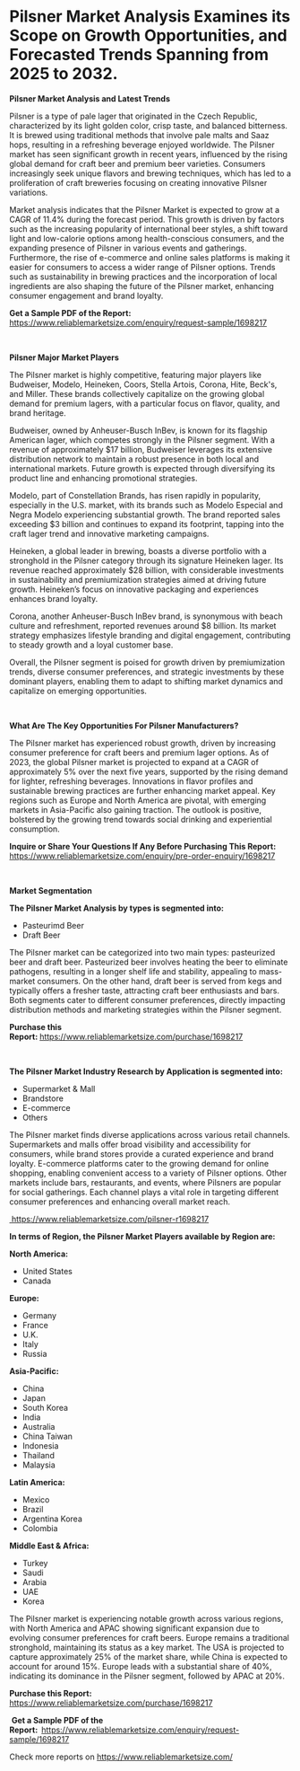<p><h1>Pilsner Market Analysis Examines its Scope on Growth Opportunities, and Forecasted Trends Spanning from 2025 to 2032.</h1></p><p><strong>Pilsner Market Analysis and Latest Trends</strong></p>
<p><p>Pilsner is a type of pale lager that originated in the Czech Republic, characterized by its light golden color, crisp taste, and balanced bitterness. It is brewed using traditional methods that involve pale malts and Saaz hops, resulting in a refreshing beverage enjoyed worldwide. The Pilsner market has seen significant growth in recent years, influenced by the rising global demand for craft beer and premium beer varieties. Consumers increasingly seek unique flavors and brewing techniques, which has led to a proliferation of craft breweries focusing on creating innovative Pilsner variations.</p><p>Market analysis indicates that the Pilsner Market is expected to grow at a CAGR of 11.4% during the forecast period. This growth is driven by factors such as the increasing popularity of international beer styles, a shift toward light and low-calorie options among health-conscious consumers, and the expanding presence of Pilsner in various events and gatherings. Furthermore, the rise of e-commerce and online sales platforms is making it easier for consumers to access a wider range of Pilsner options. Trends such as sustainability in brewing practices and the incorporation of local ingredients are also shaping the future of the Pilsner market, enhancing consumer engagement and brand loyalty.</p></p>
<p><strong>Get a Sample PDF of the Report:&nbsp;</strong> <a href="https://www.reliablemarketsize.com/enquiry/request-sample/1698217?utm_campaign=2291&utm_medium=2&utm_source=Github&utm_content=ia&utm_term=14022025&utm_id=pilsner">https://www.reliablemarketsize.com/enquiry/request-sample/1698217</a></p>
<p>&nbsp;</p>
<p><strong>Pilsner Major Market Players</strong></p>
<p><p>The Pilsner market is highly competitive, featuring major players like Budweiser, Modelo, Heineken, Coors, Stella Artois, Corona, Hite, Beck's, and Miller. These brands collectively capitalize on the growing global demand for premium lagers, with a particular focus on flavor, quality, and brand heritage.</p><p>Budweiser, owned by Anheuser-Busch InBev, is known for its flagship American lager, which competes strongly in the Pilsner segment. With a revenue of approximately $17 billion, Budweiser leverages its extensive distribution network to maintain a robust presence in both local and international markets. Future growth is expected through diversifying its product line and enhancing promotional strategies.</p><p>Modelo, part of Constellation Brands, has risen rapidly in popularity, especially in the U.S. market, with its brands such as Modelo Especial and Negra Modelo experiencing substantial growth. The brand reported sales exceeding $3 billion and continues to expand its footprint, tapping into the craft lager trend and innovative marketing campaigns.</p><p>Heineken, a global leader in brewing, boasts a diverse portfolio with a stronghold in the Pilsner category through its signature Heineken lager. Its revenue reached approximately $28 billion, with considerable investments in sustainability and premiumization strategies aimed at driving future growth. Heineken’s focus on innovative packaging and experiences enhances brand loyalty.</p><p>Corona, another Anheuser-Busch InBev brand, is synonymous with beach culture and refreshment, reported revenues around $8 billion. Its market strategy emphasizes lifestyle branding and digital engagement, contributing to steady growth and a loyal customer base.</p><p>Overall, the Pilsner segment is poised for growth driven by premiumization trends, diverse consumer preferences, and strategic investments by these dominant players, enabling them to adapt to shifting market dynamics and capitalize on emerging opportunities.</p></p>
<p>&nbsp;</p>
<p><strong>What Are The Key Opportunities For Pilsner Manufacturers?</strong></p>
<p><p>The Pilsner market has experienced robust growth, driven by increasing consumer preference for craft beers and premium lager options. As of 2023, the global Pilsner market is projected to expand at a CAGR of approximately 5% over the next five years, supported by the rising demand for lighter, refreshing beverages. Innovations in flavor profiles and sustainable brewing practices are further enhancing market appeal. Key regions such as Europe and North America are pivotal, with emerging markets in Asia-Pacific also gaining traction. The outlook is positive, bolstered by the growing trend towards social drinking and experiential consumption.</p></p>
<p><strong>Inquire or Share Your Questions If Any Before Purchasing This Report:</strong> <a href="https://www.reliablemarketsize.com/enquiry/pre-order-enquiry/1698217?utm_campaign=2291&utm_medium=2&utm_source=Github&utm_content=ia&utm_term=14022025&utm_id=pilsner">https://www.reliablemarketsize.com/enquiry/pre-order-enquiry/1698217</a></p>
<p>&nbsp;</p>
<p><strong>Market Segmentation</strong></p>
<p><strong>The Pilsner Market Analysis by types is segmented into:</strong></p>
<p><ul><li>Pasteurimd Beer</li><li>Draft Beer</li></ul></p>
<p><p>The Pilsner market can be categorized into two main types: pasteurized beer and draft beer. Pasteurized beer involves heating the beer to eliminate pathogens, resulting in a longer shelf life and stability, appealing to mass-market consumers. On the other hand, draft beer is served from kegs and typically offers a fresher taste, attracting craft beer enthusiasts and bars. Both segments cater to different consumer preferences, directly impacting distribution methods and marketing strategies within the Pilsner segment.</p></p>
<p><strong>Purchase this Report:&nbsp;</strong><a href="https://www.reliablemarketsize.com/purchase/1698217?utm_campaign=2291&utm_medium=2&utm_source=Github&utm_content=ia&utm_term=14022025&utm_id=pilsner">https://www.reliablemarketsize.com/purchase/1698217</a></p>
<p>&nbsp;</p>
<p><strong>The Pilsner Market Industry Research by Application is segmented into:</strong></p>
<p><ul><li>Supermarket & Mall</li><li>Brandstore</li><li>E-commerce</li><li>Others</li></ul></p>
<p><p>The Pilsner market finds diverse applications across various retail channels. Supermarkets and malls offer broad visibility and accessibility for consumers, while brand stores provide a curated experience and brand loyalty. E-commerce platforms cater to the growing demand for online shopping, enabling convenient access to a variety of Pilsner options. Other markets include bars, restaurants, and events, where Pilsners are popular for social gatherings. Each channel plays a vital role in targeting different consumer preferences and enhancing overall market reach.</p></p>
<p><a href="https://www.reliablemarketsize.com/pilsner-r1698217?utm_campaign=2291&utm_medium=2&utm_source=Github&utm_content=ia&utm_term=14022025&utm_id=pilsner">&nbsp;https://www.reliablemarketsize.com/pilsner-r1698217</a></p>
<p><strong>In terms of Region, the Pilsner Market Players available by Region are:</strong></p>
<p>
    <p> <strong> North America: </strong>
        <ul>
            <li>United States</li>
            <li>Canada</li>
        </ul>
        </p> 
    <p> <strong> Europe: </strong>
        <ul>
            <li>Germany</li>
            <li>France</li>
            <li>U.K.</li>
            <li>Italy</li>
            <li>Russia</li>
        </ul>
        </p> 
    <p> <strong> Asia-Pacific: </strong>
        <ul>
            <li>China</li>
            <li>Japan</li>
            <li>South Korea</li>
            <li>India</li>
            <li>Australia</li>
            <li>China Taiwan</li>
            <li>Indonesia</li>
            <li>Thailand</li>
            <li>Malaysia</li>
        </ul>
        </p> 
    <p> <strong> Latin America: </strong>
        <ul>
            <li>Mexico</li>
            <li>Brazil</li>
            <li>Argentina Korea</li>
            <li>Colombia</li>
        </ul>
        </p> 
    <p> <strong> Middle East & Africa: </strong>
        <ul>
            <li>Turkey</li>
            <li>Saudi</li>
            <li>Arabia</li>
            <li>UAE</li>
            <li>Korea</li>
        </ul>
    </p>
    </p>
<p><p>The Pilsner market is experiencing notable growth across various regions, with North America and APAC showing significant expansion due to evolving consumer preferences for craft beers. Europe remains a traditional stronghold, maintaining its status as a key market. The USA is projected to capture approximately 25% of the market share, while China is expected to account for around 15%. Europe leads with a substantial share of 40%, indicating its dominance in the Pilsner segment, followed by APAC at 20%.</p></p>
<p><strong>Purchase this Report: </strong><a href="https://www.reliablemarketsize.com/purchase/1698217?utm_campaign=2291&utm_medium=2&utm_source=Github&utm_content=ia&utm_term=14022025&utm_id=pilsner">https://www.reliablemarketsize.com/purchase/1698217</a></p>
<p>&nbsp;<strong>Get a Sample PDF of the Report:&nbsp;&nbsp;</strong><a href="https://www.reliablemarketsize.com/enquiry/request-sample/1698217?utm_campaign=2291&utm_medium=2&utm_source=Github&utm_content=ia&utm_term=14022025&utm_id=pilsner">https://www.reliablemarketsize.com/enquiry/request-sample/1698217</a></p>
<p><strong></strong></p>
<p>Check more reports on <a href="https://www.reliablemarketsize.com/?utm_campaign=2291&utm_medium=2&utm_source=Github&utm_content=ia&utm_term=14022025&utm_id=pilsner">https://www.reliablemarketsize.com/</a></p>